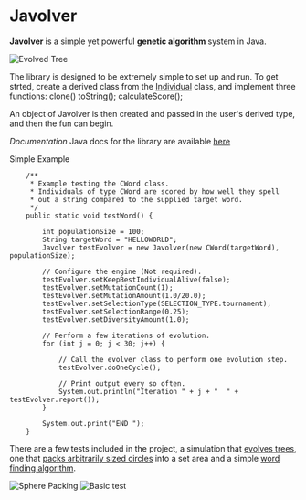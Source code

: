 # Javolver
**Javolver** is a simple yet powerful **genetic algorithm** system in Java.

![Evolved Tree](https://i.imgur.com/YQOhyQV.png "Evolved tree")

The library is designed to be extremely simple to set up and run.  To get strted, create a derived class from the [Individual](https://github.com/nickd3000/javolver/blob/master/javolver/Individual.java) class, and implement three functions:
    clone()
    toString();
    calculateScore();
    
An object of Javolver is then created and passed in the user's derived type, and then the fun can begin.

*Documentation*
Java docs for the library are available [here](http://htmlpreview.github.com/?https://github.com/nickd3000/javolver/blob/master/docs/index.html)

Simple Example

``` 
    /**
	 * Example testing the CWord class.
	 * Individuals of type CWord are scored by how well they spell
	 * out a string compared to the supplied target word.
	 */
	public static void testWord() {

		int populationSize = 100;
		String targetWord = "HELLOWORLD";
		Javolver testEvolver = new Javolver(new CWord(targetWord), populationSize);
		
		// Configure the engine (Not required).
		testEvolver.setKeepBestIndividualAlive(false);
		testEvolver.setMutationCount(1);
		testEvolver.setMutationAmount(1.0/20.0);
		testEvolver.setSelectionType(SELECTION_TYPE.tournament);
		testEvolver.setSelectionRange(0.25);
		testEvolver.setDiversityAmount(1.0);
		
		// Perform a few iterations of evolution.
		for (int j = 0; j < 30; j++) {
			
			// Call the evolver class to perform one evolution step.
			testEvolver.doOneCycle();
			
			// Print output every so often.
			System.out.println("Iteration " + j + "  " + testEvolver.report());
		}

		System.out.print("END ");
	}
```

There are a few tests included in the project, a simulation that [evolves trees](https://github.com/nickd3000/javolver/blob/master/test/GeneTree.java), one that [packs arbitrarily sized circles](https://github.com/nickd3000/javolver/blob/master/test/CSpherePacker.java) into a set area and a simple [word finding algorithm](https://github.com/nickd3000/javolver/blob/master/test/CWord.java).

![Sphere Packing](https://i.imgur.com/sidizaf.png "Sphere Packing")
![Basic test](https://i.imgur.com/TT5nKZB.png "Basic test")

